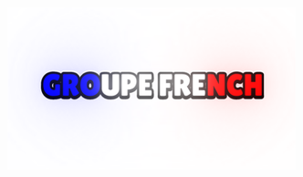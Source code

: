 ![grpfrbanner](https://github.com/GrpFR/GrpFR.github.io/blob/5513f40e9bf2a67d86b03bdf1bcbb7199ddd33d6/Sans%20titre%20245_20250811120341.png)
